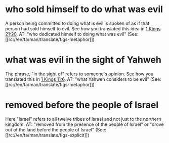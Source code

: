 # who sold himself to do what was evil

A person being committed to doing what is evil is spoken of as if that person had sold himself to evil. See how you translated this idea in [1 Kings 21:20](./19.md). AT: "who dedicated himself to doing what was evil" (See: [[rc://en/ta/man/translate/figs-metaphor]])

# what was evil in the sight of Yahweh

The phrase, "in the sight of" refers to someone's opinion. See how you translated this in [1 Kings 11:6](../11/05.md). AT: "what Yahweh considers to be evil" (See: [[rc://en/ta/man/translate/figs-metaphor]])

# removed before the people of Israel

Here "Israel" refers to all twelve tribes of Israel and not just to the northern kingdom. AT: "removed from the presence of the people of Israel" or "drove out of the land before the people of Israel" (See: [[rc://en/ta/man/translate/figs-explicit]])